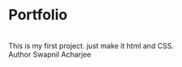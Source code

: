 # Portfolio
<br>
This is my first project. just make it html and CSS.
<br >
Author Swapnil Acharjee
